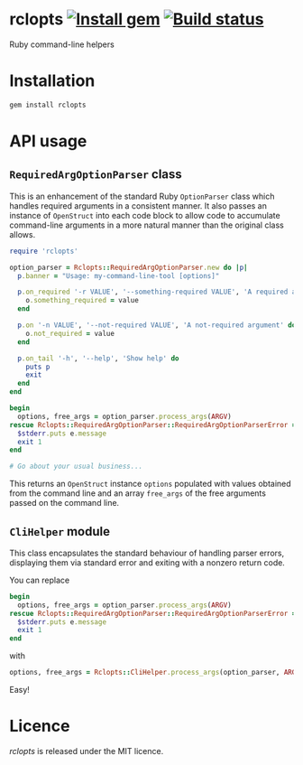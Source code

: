 # rclopts [![Install gem](https://badge.fury.io/rb/rclopts.png)](https://rubygems.org/gems/rclopts) [![Build status](https://travis-ci.org/rcook/rclopts.png)](https://travis-ci.org/rcook/rclopts)

Ruby command-line helpers

# Installation

```bash
gem install rclopts
```

# API usage

## `RequiredArgOptionParser` class

This is an enhancement of the standard Ruby `OptionParser` class which handles
required arguments in a consistent manner. It also passes an instance of
`OpenStruct` into each code block to allow code to accumulate command-line
arguments in a more natural manner than the original class allows.

```ruby
require 'rclopts'

option_parser = Rclopts::RequiredArgOptionParser.new do |p|
  p.banner = "Usage: my-command-line-tool [options]"

  p.on_required '-r VALUE', '--something-required VALUE', 'A required argument' do |o, value|
    o.something_required = value
  end

  p.on '-n VALUE', '--not-required VALUE', 'A not-required argument' do |o, value|
    o.not_required = value
  end

  p.on_tail '-h', '--help', 'Show help' do
    puts p
    exit
  end
end

begin
  options, free_args = option_parser.process_args(ARGV)
rescue Rclopts::RequiredArgOptionParser::RequiredArgOptionParserError => e
  $stderr.puts e.message
  exit 1
end

# Go about your usual business...
```

This returns an `OpenStruct` instance `options` populated with values obtained
from the command line and an array `free_args` of the free arguments passed on
the command line.

## `CliHelper` module

This class encapsulates the standard behaviour of handling parser errors,
displaying them via standard error and exiting with a nonzero return code.

You can replace

```ruby
begin
  options, free_args = option_parser.process_args(ARGV)
rescue Rclopts::RequiredArgOptionParser::RequiredArgOptionParserError => e
  $stderr.puts e.message
  exit 1
end
```

with

```ruby
options, free_args = Rclopts::CliHelper.process_args(option_parser, ARGV)
```

Easy!

# Licence

_rclopts_ is released under the MIT licence.
